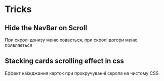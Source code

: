 # Tricks

## Hide the NavBar on Scroll

При скролі донизу меню ховається, при скролі догори меню появляється

## Stacking cards scrolling effect in css

Еффект наїжджання карток при прокручуванні скрола на чистому CSS
